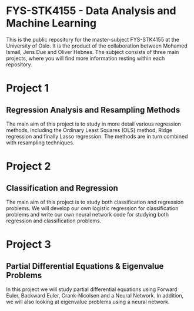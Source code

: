 # FYS-STK4155 - Data Analysis and Machine Learning
This is the public repository for the master-subject FYS-STK4155 at the University of Oslo. It is the product of the collaboration between Mohamed Ismail, Jens Due and Oliver Hebnes. The subject consists of three main projects, where you will find more information resting within each repository.

# Project 1

## Regression Analysis and Resampling Methods
The main aim of this project is to study in more detail various regression methods, including the Ordinary Least Squares (OLS) method, Ridge regression and finally Lasso regression. The methods are in turn combined with resampling techniques.

# Project 2

## Classification and Regression
The main aim of this project is to study both classification and regression problems. We will develop our own logistic regression for classification problems and write our own neural network code for studying both regression and classification problems.


# Project 3

## Partial Differential Equations & Eigenvalue Problems
In this project we will study partial differential equations using Forward Euler, Backward Euler, Crank-Nicolsen and a Neural Network.
In addition, we will also looking at eigenvalue problems using a neural network.
